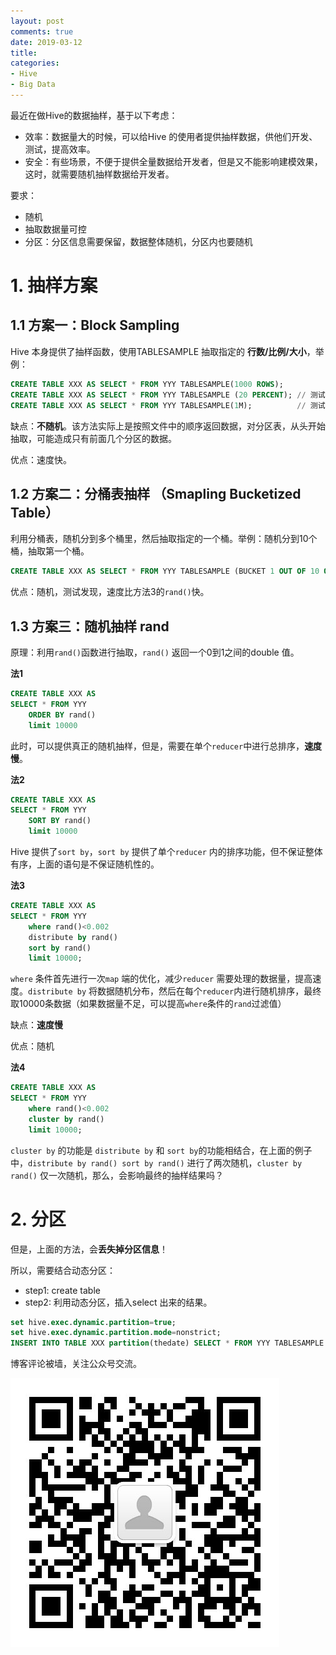 ```yaml
---
layout: post
comments: true
date: 2019-03-12
title:
categories:
- Hive
- Big Data
---
```


最近在做Hive的数据抽样，基于以下考虑：

* 效率：数据量大的时候，可以给Hive 的使用者提供抽样数据，供他们开发、测试，提高效率。
* 安全：有些场景，不便于提供全量数据给开发者，但是又不能影响建模效果，这时，就需要随机抽样数据给开发者。

要求： 

- 随机 
- 抽取数据量可控
- 分区：分区信息需要保留，数据整体随机，分区内也要随机 

# 1. 抽样方案

## 1.1 方案一：Block Sampling

Hive 本身提供了抽样函数，使用TABLESAMPLE 抽取指定的 **行数/比例/大小**，举例：

```sql
CREATE TABLE XXX AS SELECT * FROM YYY TABLESAMPLE(1000 ROWS);
CREATE TABLE XXX AS SELECT * FROM YYY TABLESAMPLE (20 PERCENT); // 测试未生效
CREATE TABLE XXX AS SELECT * FROM YYY TABLESAMPLE(1M);          // 测试未生效
```

缺点：**不随机**。该方法实际上是按照文件中的顺序返回数据，对分区表，从头开始抽取，可能造成只有前面几个分区的数据。

优点：速度快。

## 1.2 方案二：分桶表抽样 （Smapling Bucketized Table）

利用分桶表，随机分到多个桶里，然后抽取指定的一个桶。举例：随机分到10个桶，抽取第一个桶。

```sql
CREATE TABLE XXX AS SELECT * FROM YYY TABLESAMPLE (BUCKET 1 OUT OF 10 ON rand());
```

优点：随机，测试发现，速度比方法3的`rand()`快。

## 1.3 方案三：随机抽样 rand

原理：利用`rand()`函数进行抽取，`rand()` 返回一个0到1之间的double 值。

**法1**

```sql
CREATE TABLE XXX AS 
SELECT * FROM YYY 
	ORDER BY rand() 
	limit 10000
```

此时，可以提供真正的随机抽样，但是，需要在单个`reducer`中进行总排序，**速度慢**。

**法2**

```sql
CREATE TABLE XXX AS 
SELECT * FROM YYY 
	SORT BY rand() 
	limit 10000
```

Hive 提供了`sort by`，`sort by` 提供了单个`reducer` 内的排序功能，但不保证整体有序，上面的语句是不保证随机性的。

**法3**

```sql
CREATE TABLE XXX AS 
SELECT * FROM YYY 
	where rand()<0.002 
	distribute by rand() 
	sort by rand() 
	limit 10000;
```

`where` 条件首先进行一次`map` 端的优化，减少`reducer` 需要处理的数据量，提高速度。`distribute by` 将数据随机分布，然后在每个`reducer`内进行随机排序，最终取10000条数据（如果数据量不足，可以提高`where`条件的`rand`过滤值）

缺点：**速度慢**

优点：随机

**法4**

```sql
CREATE TABLE XXX AS 
SELECT * FROM YYY 
	where rand()<0.002 
	cluster by rand() 
	limit 10000;
```

`cluster by` 的功能是 `distribute by` 和 `sort by`的功能相结合，在上面的例子中，`distribute by rand() sort by rand()` 进行了两次随机，`cluster by rand()` 仅一次随机，那么，会影响最终的抽样结果吗？

# 2. 分区

但是，上面的方法，会**丢失掉分区信息**！

所以，需要结合动态分区：

* step1: create table
* step2: 利用动态分区，插入select 出来的结果。

```sql
set hive.exec.dynamic.partition=true;
set hive.exec.dynamic.partition.mode=nonstrict;
INSERT INTO TABLE XXX partition(thedate) SELECT * FROM YYY TABLESAMPLE (BUCKET 1 OUT OF 10 ON rand()); 
```



博客评论被墙，关注公众号交流。

![](../../wxqr.jpg)



